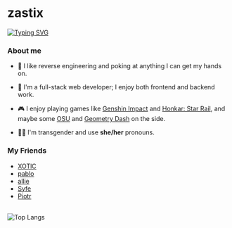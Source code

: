 <h1>zastix</h1>
<a href="https://git.io/typing-svg"><img src="https://readme-typing-svg.demolab.com?font=Fira+Code&pause=1000&random=false&width=435&lines=fullstack+web+developer;horrible+reverse+engineer;typescript+enthusiast" alt="Typing SVG" /></a>

### About me

- 🌟 I like reverse engineering and poking at anything I can get my hands on.
  
- 🚀 I'm a full-stack web developer; I enjoy both frontend and backend work.
  
- 🎮 I enjoy playing games like [Genshin Impact](https://genshin.hoyoverse.com/) and [Honkar: Star Rail](https://hsr.hoyoverse.com/), and maybe some [OSU](https://osu.ppy.sh/home) and [Geometry Dash](https://www.robtopgames.com/) on the side.
  
- 🏳️‍⚧️ I'm transgender and use <b>she/her</b> pronouns.

<!--
  just bcuz ur not listed here does not mean your not my friend, i just put my closest friends
  also not in any order
-->
### My Friends 
- [XOTlC](https://github.com/XOTlC)
- [pablo](https://github.com/Pablmao)
- [allie](https://github.com/probablyacai)
- [Syfe](https://github.com/ItsSyfe)
- [Piotr](https://github.com/PiootrA)
<br/>

<img src="https://github-readme-stats.vercel.app/api/top-langs/?username=zastlx&theme=midnight-purple" alt="Top Langs">

<!--
<a href="https://discord.com/users/253302259696271360">
  <img src="https://api.zastix.club/api/253302259696271360?idleMessage=probably%20sleeping&username=zastix&c" alt="Discord Presence">
</a>
--->
